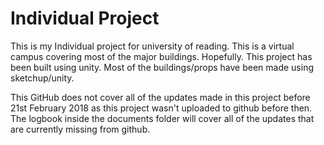 # Individual Project

This is my Individual project for university of reading. This is a virtual campus covering most of the major buildings. Hopefully. This project has been built using unity. Most of the buildings/props have been made using sketchup/unity.

This GitHub does not cover all of the updates made in this project before 21st February 2018 as this project wasn't uploaded to github before then. The logbook inside the documents folder will cover all of the updates that are currently missing from github.
